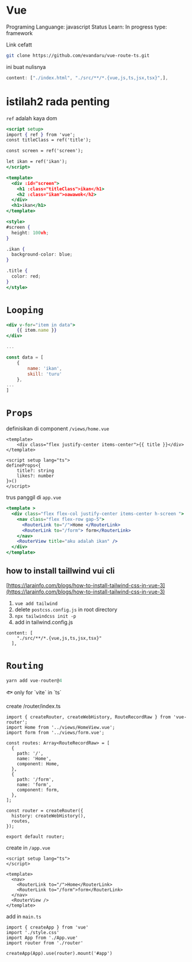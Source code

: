 # Vue

Programing Languange: javascript
Status Learn: In progress
type: framework

Link cefatt

```bash
git clone https://github.com/evandaru/vue-route-ts.git
```

ini buat nulisnya 

```jsx
content: ["./index.html", "./src/**/*.{vue,js,ts,jsx,tsx}",],
```

# istilah2 rada penting

`ref` adalah kaya dom

```jsx
<script setup>
import { ref } from 'vue';
const titleClass = ref('title');

const screen = ref('screen');

let ikan = ref('ikan');
</script>

<template>
  <div :id="screen">
    <h1 :class="titleClass">ikan</h1>
    <h2 :class="ikan">oawawok</h2>
  </div>
  <h1>ikan</h1>
</template>

<style>
#screen {
  height: 100vh;
}

.ikan {
  background-color: blue;
}

.title {
  color: red;
}
</style>
```

# `Looping`

```jsx
<div v-for="item in data">
	{{ item.name }}
</div>

...

const data = [
	{
		name: 'ikan',
		skill: 'turu'
	},
...
]
```

# `Props`

definisikan di component `/views/home.vue`

```tsx
<template>
    <div class="flex justify-center items-center">{{ title }}</div>
</template>
  
<script setup lang="ts">
defineProps<{
    title?: string
    likes?: number
}>()
</script>
```

trus panggil di `app.vue`

```jsx
<template >
  <div class="flex flex-col justify-center items-center h-screen ">
    <nav class="flex flex-row gap-5">
      <RouterLink to="/">Home </RouterLink>
      <RouterLink to="/form"> form</RouterLink>
    </nav>
    <RouterView title="aku adalah ikan" />
  </div>
</template>
```

## how to install taillwind vui cli

[https://larainfo.com/blogs/how-to-install-tailwind-css-in-vue-3](https://larainfo.com/blogs/how-to-install-tailwind-css-in-vue-3)

1. `vue add tailwind`
2. delete `postcss.config.js` in root directory
3. `npx tailwindcss init -p`
4. add in tailwind.config.js

```
content: [
    "./src/**/*.{vue,js,ts,jsx,tsx}"
  ],
```

# `Routing`

```jsx
yarn add vue-router@4
```

<aside>
🐟 only for `vite` in `ts`

</aside>

create /router/index.ts

```tsx
import { createRouter, createWebHistory, RouteRecordRaw } from 'vue-router';
import Home from '../views/HomeView.vue';
import form from '../views/form.vue';

const routes: Array<RouteRecordRaw> = [
  {
    path: '/',
    name: 'Home',
    component: Home,
  },
  {
    path: '/form',
    name: 'form',
    component: form,
  },
];

const router = createRouter({
  history: createWebHistory(),
  routes,
});

export default router;
```

create in `/app.vue`

```
<script setup lang="ts">
</script>

<template>
  <nav>
    <RouterLink to="/">Home</RouterLink>
    <RouterLink to="/form">form</RouterLink>
  </nav>
  <RouterView />
</template>
```

add in `main.ts`

```tsx
import { createApp } from 'vue'
import './style.css'
import App from './App.vue'
import router from './router'

createApp(App).use(router).mount('#app')
```